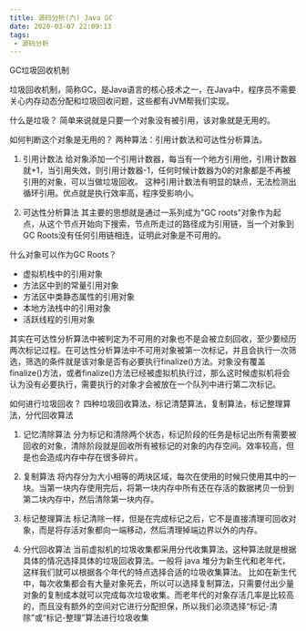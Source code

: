 ```yaml
---
title: 源码分析(六) Java GC
date: 2020-03-07 22:09:13
tags:
 - 源码分析
---
```


GC垃圾回收机制
<!--more-->

垃圾回收机制，简称GC，是Java语言的核心技术之一，在Java中，程序员不需要关心内存动态分配和垃圾回收问题，这些都有JVM帮我们实现。

什么是垃圾？
简单来说就是只要一个对象没有被引用，该对象就是无用的。

如何判断这个对象是无用的？
两种算法：引用计数法和可达性分析算法。

1. 引用计数法
给对象添加一个引用计数器，每当有一个地方引用他，引用计数器就+1，当引用失效，则引用计数器-1，任何时候计数器为0的对象都是不再被引用的对象，可以当做垃圾回收。
这种引用计数法有明显的缺点，无法检测出循环引用。优点就是执行效率高，程序受影响小。

2. 可达性分析算法
其主要的思想就是通过一系列成为"GC roots"对象作为起点，从这个节点开始向下搜索，节点所走过的路径成为引用链，当一个对象到GC Roots没有任何引用链相连，证明此对象是不可用的。

什么对象可以作为GC Roots？
- 虚拟机栈中的引用对象
- 方法区中到的常量引用对象
- 方法区中类静态属性的引用对象
- 本地方法栈中的引用对象
- 活跃线程的引用对象

其实在可达性分析算法中被判定为不可用的对象也不是会被立刻回收，至少要经历两次标记过程。在可达性分析算法中不可用对象被第一次标记，并且会执行一次筛选，筛选的条件就是该对象是否有必要执行finalize()方法。对象没有覆盖finalize()方法，或者finalize()方法已经被虚拟机执行过，那么这时候虚拟机将会认为没有必要执行，需要执行的对象才会被放在一个队列中进行第二次标记。

如何进行垃圾回收？
四种垃圾回收算法，标记清楚算法，复制算法，标记整理算法，分代回收算法

1. 记忆清除算法
分为标记和清除两个状态，标记阶段的任务是标记出所有需要被回收的对象，清除阶段就是回收所有被标记的对象的内存空间。效率较高，但是也会造成内存中存在很多碎片。

2. 复制算法
将内存分为大小相等的两块区域，每次在使用的时候只使用其中的一块。当第一块内存使用完后，将第一块内存中所有还在存活的数据拷贝一份到第二块内存中，然后清除第一块内存。

3. 标记整理算法
标记清除一样，但是在完成标记之后，它不是直接清理可回收对象，而是将存活对象都向一端移动，然后清理掉端边界以外的内存。

4. 分代回收算法
当前虚拟机的垃圾收集都采用分代收集算法，这种算法就是根据具体的情况选择具体的垃圾回收算法。一般将 java 堆分为新生代和老年代，这样我们就可以根据各个年代的特点选择合适的垃圾收集算法。
比如在新生代中，每次收集都会有大量对象死去，所以可以选择复制算法，只需要付出少量对象的复制成本就可以完成每次垃圾收集。而老年代的对象存活几率是比较高的，而且没有额外的空间对它进行分配担保，所以我们必须选择“标记-清除”或“标记-整理”算法进行垃圾收集
